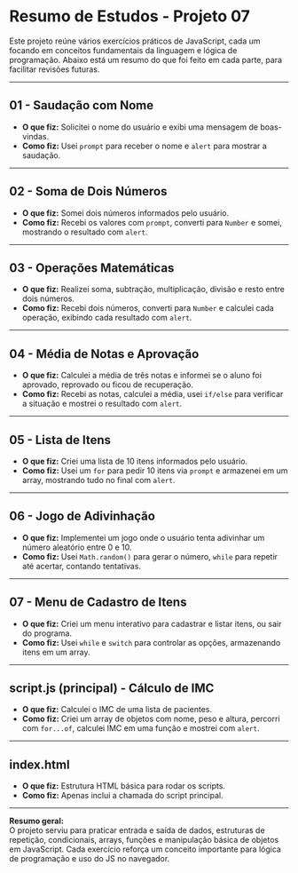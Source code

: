 # Resumo de Estudos - Projeto 07

Este projeto reúne vários exercícios práticos de JavaScript, cada um focando em conceitos fundamentais da linguagem e lógica de programação. Abaixo está um resumo do que foi feito em cada parte, para facilitar revisões futuras.

---

## 01 - Saudação com Nome
- **O que fiz:** Solicitei o nome do usuário e exibi uma mensagem de boas-vindas.
- **Como fiz:** Usei `prompt` para receber o nome e `alert` para mostrar a saudação.

---

## 02 - Soma de Dois Números
- **O que fiz:** Somei dois números informados pelo usuário.
- **Como fiz:** Recebi os valores com `prompt`, converti para `Number` e somei, mostrando o resultado com `alert`.

---

## 03 - Operações Matemáticas
- **O que fiz:** Realizei soma, subtração, multiplicação, divisão e resto entre dois números.
- **Como fiz:** Recebi dois números, converti para `Number` e calculei cada operação, exibindo cada resultado com `alert`.

---

## 04 - Média de Notas e Aprovação
- **O que fiz:** Calculei a média de três notas e informei se o aluno foi aprovado, reprovado ou ficou de recuperação.
- **Como fiz:** Recebi as notas, calculei a média, usei `if/else` para verificar a situação e mostrei o resultado com `alert`.

---

## 05 - Lista de Itens
- **O que fiz:** Criei uma lista de 10 itens informados pelo usuário.
- **Como fiz:** Usei um `for` para pedir 10 itens via `prompt` e armazenei em um array, mostrando tudo no final com `alert`.

---

## 06 - Jogo de Adivinhação
- **O que fiz:** Implementei um jogo onde o usuário tenta adivinhar um número aleatório entre 0 e 10.
- **Como fiz:** Usei `Math.random()` para gerar o número, `while` para repetir até acertar, contando tentativas.

---

## 07 - Menu de Cadastro de Itens
- **O que fiz:** Criei um menu interativo para cadastrar e listar itens, ou sair do programa.
- **Como fiz:** Usei `while` e `switch` para controlar as opções, armazenando itens em um array.

---

## script.js (principal) - Cálculo de IMC
- **O que fiz:** Calculei o IMC de uma lista de pacientes.
- **Como fiz:** Criei um array de objetos com nome, peso e altura, percorri com `for...of`, calculei IMC em uma função e mostrei com `alert`.

---

## index.html
- **O que fiz:** Estrutura HTML básica para rodar os scripts.
- **Como fiz:** Apenas inclui a chamada do script principal.

---

**Resumo geral:**  
O projeto serviu para praticar entrada e saída de dados, estruturas de repetição, condicionais, arrays, funções e manipulação básica de objetos em JavaScript. Cada exercício reforça um conceito importante para lógica de programação e uso do JS no navegador.
